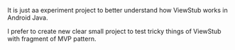 It is just aa experiment project to better understand how ViewStub works in Android Java.

I prefer to create new clear small project to test tricky things of ViewStub with fragment of MVP pattern.
